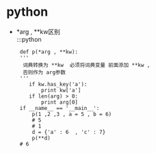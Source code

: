 python
=================



+  \*arg , \**kw区别  
:::python    
        

        def p(*arg , **kw):
        '''
         词典转换为 **kw  必须将词典变量 前面添加 **kw ,
         否则作为 arg参数
        '''
           if kw.has_key('a'):
               print kw['a']
           if len(arg) > 0:
               print arg[0]
        if __name__ == '__main__':
            p(1 ,2 ,3 , a = 5 , b = 6)
            # 5
            # 1
            d = {'a' : 6  , 'c' : 7}
            p(**d)
        # 6

